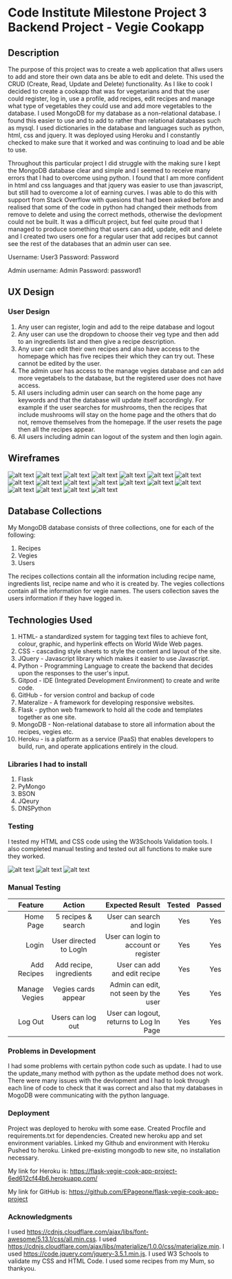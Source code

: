 # Code Institute Milestone Project 3 Backend Project - Vegie Cookapp

## Description

The purpose of this project was to create a web application that allws users to add and store their own data ans be able to edit and delete. This used the CRUD (Create, Read, Update and Delete) functionality. As I like to cook I decided to create a cookapp that was for vegetarians and that the user could register, log in, use a profile, add recipes, edit recipes and manage what type of vegetables they could use and add more vegetables to the database. I used MongoDB for my database as a non-relational database. I found this easier to use and to add to rather than relational databases such as mysql. I used dictionaries in the database and languages such as python, html, css and jquery. It was deployed using Heroku and I constantly checked to make sure that it worked and was continuing to load and be able to use. 
 
Throughout this particular project I did struggle with the making sure I kept the MongoDB database clear and simple and I seemed to receive many errors that I had to overcome using python. I found that I am more confident in html and css languages and that jquery was easier to use than javascript, but still had to overcome a lot of earning curves. I was able to do this with support from Stack Overflow with quesions that had been asked before and realised that some of the code in python had changed their methods from remove to delete and using the correct methods, otherwise the devlopment could not be built. It was a difficult project, but feel quite proud that I managed to produce something that users can add, update, edit and delete and I created two users one for a regular user that add recipes but cannot see the rest of the databases that an admin user can see. 

Username: User3
Password: Password

Admin username: Admin
Password:       password1


## UX Design

### User Design

1. Any user can register, login and add to the reipe database and logout
2. Any user can use the dropdown to choose their veg type and then add to an ingredients list and then give a recipe description.
3. Any user can edit their own recipes and also have access to the homepage which has five recipes their which they can try out. These cannot be edited by the user. 
4. The admin user has access to the manage vegies database and can add more vegetabels to the database, but the registered user does not have access. 
5. All users including admin user can search on the home page any keywords and that the database will update itself accordingly. For example if the user searches for mushrooms, then the recipes that include mushrooms will stay on the home page and the others that do not, remove themselves from the homepage. If the user resets the page then all the recipes appear. 
6. All users including admin can logout of the system and then login again. 


## Wireframes

![alt text](<wireframes/Vegie Cookapp Home Page.png>)
![alt text](<wireframes/Vegie Cookapp Register Page.png>)
![alt text](<wireframes/Vegie Cookapp Log In Page.png>)
![alt text](<wireframes/Vegie Cookapp Profile Page.png>)
![alt text](<wireframes/Vegie Cookapp Log Out Page.png>)
![alt text](<wireframes/Vegie Cookapp Add Recipe Page.png>)
![alt text](<wireframes/Vegie Cookapp Manage Vegies Page.png>)
![alt text](<wireframes/Vegie Cookapp Mobile Home Page.png>)
![alt text](<wireframes/Vegie Cookapp Mobile Register Page.png>)
![alt text](<wireframes/Vegie Cookapp Mobile Profile Page.png>)
![alt text](<wireframes/Vegie Cookapp Mobile Log In Page.png>)
![alt text](<wireframes/Vegie Cookapp Mobile Add Recipe Page.png>)
![alt text](<wireframes/Vegie Cookapp Mobile Manage Vegies.png>)
![alt text](<wireframes/Vegie Cookapp Mobile Log Out Page .png>)
![alt text](<wireframes/Vegie Cookapp Tablet Home Page.png>)
![alt text](<wireframes/Vegie Cookapp Tablet Register Page .png>)
![alt text](<wireframes/Vegie Cookapp Tablet Log In Page copy.png>)
![alt text](<wireframes/Vegie Cookapp Tablet Log Out Page .png>)


## Database Collections

My MongoDB database consists of three collections, one for each of the following:

1. Recipes
2. Vegies
3. Users

The recipes collections contain all the information including recipe name, ingredients list, recipe name and who it is created by. 
The vegies collections contain all the information for vegie names. 
The users collection saves the users information if they have logged in. 


## Technologies Used

1. HTML- a standardized system for tagging text files to achieve font, colour, graphic, and hyperlink effects on World Wide Web pages.
2. CSS - cascading style sheets to style the content and layout of the site.
3. JQuery - Javascript library which makes it easier to use Javascript.
4. Python - Programming Language to create the backend that decides upon the responses to the user's input.
5. Gitpod - IDE (Integrated Development Environment) to create and write code. 
6. GitHub - for version control and backup of code
7. Materalize -  A framework for developing responsive websites.
8. Flask - python web framework to hold all the code and templates together as one site.
9. MongoDB - Non-relational database to store all information about the recipes, vegies etc.
10. Heroku - is a platform as a service (PaaS) that enables developers to build, run, and operate applications entirely in the cloud.

### Libraries I had to install

1. Flask
2. PyMongo
3. BSON
4. JQeury
5. DNSPython


### Testing

I tested my HTML and CSS code using the W3Schools Validation tools. 
I also completed manual testing and tested out all functions to make sure they worked. 

![alt text](<CSS Validated code checked and passed.jpg>)
![alt text](<html validate 1.jpg>)
![alt text](<html validate 2.jpg>)

### Manual Testing


| Feature                 |  Action                  | Expected Result                                |  Tested             | Passed        |
| -----------------------:|:------------------------:| ----------------------------------------------:|--------------------:|--------------:|
|  Home Page              | 5 recipes & search       | User can search and login                      | Yes                 | Yes           |
|  Login                  | User directed to LogIn   | User can login to account or register          | Yes                 | Yes           |
|  Add Recipes            | Add recipe, ingredients  | User can add and edit recipe                   | Yes                 | Yes           |
| Manage Vegies           | Vegies cards appear      | Admin can edit, not seen by the user           | Yes                 | Yes           |
| Log Out                 | Users can log out        | User can logout, returns to Log In Page        | Yes                 | Yes           |


### Problems in Development

I had some problems with certain python code such as update. I had to use the update_many method with python as the update method does not work. 
There were many issues with the devlopment and I had to look through each line of code to check that it was correct and also that my databases in MogoDB were communicating with the python language. 


### Deployment

Project was deployed to heroku with some ease.
Created Procfile and requirements.txt for dependencies.
Created new heroku app and set environment variables.
Linked my Github and environment with Heroku
Pushed to heroku.
Linked pre-existing mongodb to new site, no installation necessary.

My link for Heroku is: https://flask-vegie-cook-app-project-6ed612cf44b6.herokuapp.com/

My link for GitHub is: https://github.com/EPageone/flask-vegie-cook-app-project


### Acknowledgments

I used https://cdnjs.cloudflare.com/ajax/libs/font-awesome/5.13.1/css/all.min.css.
I used https://cdnjs.cloudflare.com/ajax/libs/materialize/1.0.0/css/materialize.min.
I used https://code.jquery.com/jquery-3.5.1.min.js.
I used W3 Schools to validate my CSS and HTML Code.
I used some recipes from my Mum, so thankyou. 



### 



